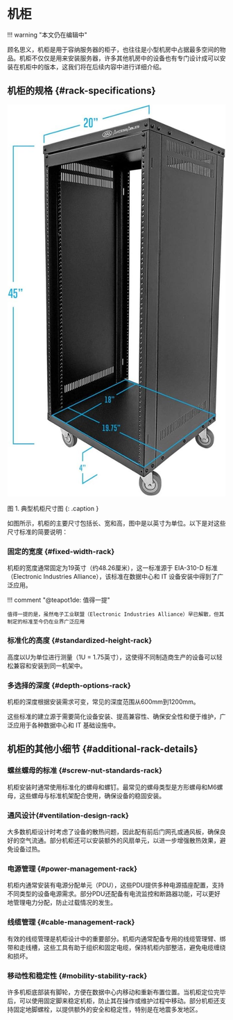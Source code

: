# 机柜

!!! warning "本文仍在编辑中"

顾名思义，机柜是用于容纳服务器的柜子，也往往是小型机房中占据最多空间的物品。机柜不仅仅是用来安装服务器，许多其他机房中的设备也有专门设计成可以安装在机柜中的版本，这我们将在后续内容中进行详细介绍。

## 机柜的规格  {#rack-specifications}

![典型机柜尺寸图](../../images/Rack-Dimensioned.jpg)

图 1. 典型机柜尺寸图
{: .caption }

如图所示，机柜的主要尺寸包括长、宽和高，图中是以英寸为单位。以下是对这些尺寸标准的简要说明：

### 固定的宽度 {#fixed-width-rack}

机柜的宽度通常固定为19英寸（约48.26厘米），这一标准源于 EIA-310-D 标准（Electronic Industries Alliance），该标准在数据中心和 IT 设备安装中得到了广泛应用。

!!! comment "@teapot1de: 值得一提"

    值得一提的是，虽然电子工业联盟（Electronic Industries Alliance）早已解散，但其制定的标准至今仍在业界广泛应用

### 标准化的高度 {#standardized-height-rack}

高度以U为单位进行测量（1U = 1.75英寸），这使得不同制造商生产的设备可以轻松兼容和安装到同一机架中。

### 多选择的深度 {#depth-options-rack}

机柜的深度根据安装需求可变，常见的深度范围从600mm到1200mm。

这些标准的建立源于需要简化设备安装、提高兼容性、确保安全性和便于维护，广泛应用于各种数据中心和 IT 基础设施中。

## 机柜的其他小细节 {#additional-rack-details}

### 螺丝螺母的标准 {#screw-nut-standards-rack}

机柜安装时通常使用标准化的螺母和螺钉。最常见的螺母类型是方形螺母和M6螺母，这些螺母与标准机架配合使用，确保设备的稳固安装。

### 通风设计{#ventilation-design-rack}

大多数机柜设计时考虑了设备的散热问题，因此配有前后门网孔或通风板，确保良好的空气流通。部分机柜还可以安装额外的风扇单元，以进一步增强散热效果，避免设备过热。

### 电源管理 {#power-management-rack}

机柜内通常安装有电源分配单元（PDU），这些PDU提供多种电源插座配置，支持不同类型的设备电源需求。部分PDU还配备有电流监控和断路器功能，可以更好地管理电力分配，防止过载情况的发生。

### 线缆管理 {#cable-management-rack}

有效的线缆管理是机柜设计中的重要部分。机柜内通常配备专用的线缆管理臂、绑带和走线槽，这些工具有助于组织和固定电缆，保持机柜内部整洁，避免电缆缠绕和损坏。

### 移动性和稳定性 {#mobility-stability-rack}

许多机柜底部装有脚轮，方便在数据中心内移动和重新布置位置。当机柜定位完毕后，可以使用固定脚来稳定机柜，防止其在操作或维护过程中移动。部分机柜还支持固定地脚螺栓，以提供额外的安全和稳定性，特别是在地震多发地区。
